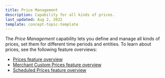 ```yaml
---
title: Price Management
description: Capability for all kinds of prices.
last_updated: Aug 2, 2022
template: concept-topic-template
---
```


The *Price Management* capability lets you define and manage all kinds of prices, set them for different time periods and entities. To learn about prices, see the following feature overviews:

* [Prices feature overview](/docs/pbc/all/price-management/{{site.version}}/base-shop/prices-feature-overview/prices-feature-overview.html)
* [Merchant Custom Prices feature overview](/docs/pbc/all/price-management/{{site.version}}/base-shop/merchant-custom-prices-feature-overview.html)
* [Scheduled Prices feature overview](/docs/pbc/all/price-management/{{site.version}}/base-shop/scheduled-prices-feature-overview.html)
